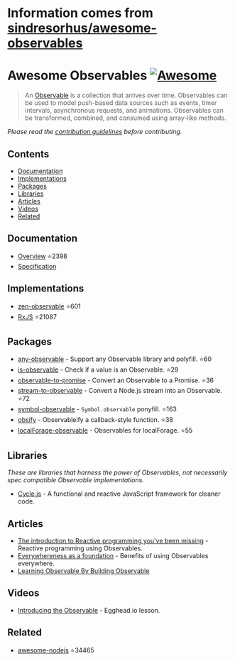 # Information comes from [sindresorhus/awesome-observables](https://github.com/sindresorhus/awesome-observables)
# Awesome Observables [![Awesome](https://awesome.re/badge.svg)](https://awesome.re)

> An [Observable](https://github.com/zenparsing/es-observable) is a collection that arrives over time. Observables can be used to model push-based data sources such as events, timer intervals, asynchronous requests, and animations. Observables can be transformed, combined, and consumed using array-like methods.

*Please read the [contribution guidelines](contributing.md) before contributing.*

## Contents

- [Documentation](#documentation)
- [Implementations](#implementations)
- [Packages](#packages)
- [Libraries](#libraries)
- [Articles](#articles)
- [Videos](#videos)
- [Related](#related)

## Documentation

- [Overview](https://github.com/tc39/proposal-observable) :star:2398
- [Specification](https://tc39.github.io/proposal-observable/)

## Implementations

- [zen-observable](https://github.com/zenparsing/zen-observable) :star:601
- [RxJS](https://github.com/ReactiveX/RxJS) :star:21087

## Packages

- [any-observable](https://github.com/sindresorhus/any-observable) - Support any Observable library and polyfill. :star:60
- [is-observable](https://github.com/sindresorhus/is-observable) - Check if a value is an Observable. :star:29
- [observable-to-promise](https://github.com/sindresorhus/observable-to-promise) - Convert an Observable to a Promise. :star:36
- [stream-to-observable](https://github.com/jamestalmage/stream-to-observable) - Convert a Node.js stream into an Observable. :star:72
- [symbol-observable](https://github.com/blesh/symbol-observable) - `Symbol.observable` ponyfill. :star:163
- [obsify](https://github.com/samverschueren/obsify) - Observableify a callback-style function. :star:38
- [localForage-observable](https://github.com/thgreasi/localForage-observable) - Observables for localForage. :star:55

## Libraries

*These are libraries that harness the power of Observables, not necessarily spec compatible Observable implementations.*

- [Cycle.js](http://cycle.js.org) - A functional and reactive JavaScript framework for cleaner code.

## Articles

- [The introduction to Reactive programming you've been missing](https://gist.github.com/staltz/868e7e9bc2a7b8c1f754) - Reactive programming using Observables.
- [Everywhereness as a foundation](http://staltz.com/everywhereness-as-a-foundation.html) - Benefits of using Observables everywhere.
- [Learning Observable By Building Observable](https://medium.com/@benlesh/learning-observable-by-building-observable-d5da57405d87)

## Videos

- [Introducing the Observable](https://egghead.io/lessons/javascript-introducing-the-observable) - Egghead.io lesson.

## Related

- [awesome-nodejs](https://github.com/sindresorhus/awesome-nodejs) :star:34465

